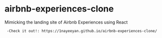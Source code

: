 # airbnb-experiences-clone

Mimicking the landing site of Airbnb Experiences using React
          
     -Check it out!: https://1nayeeyan.github.io/airbnb-experiences-clone/
